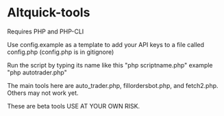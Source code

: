 # Altquick-tools

Requires PHP and PHP-CLI

Use config.example as a template to add your API keys to a file called config.php (config.php is in gitignore)

Run the script by typing its name like this "php scriptname.php" example "php autotrader.php"

The main tools here are auto_trader.php, fillordersbot.php, and fetch2.php. Others may not work yet. 

These are beta tools USE AT YOUR OWN RISK.